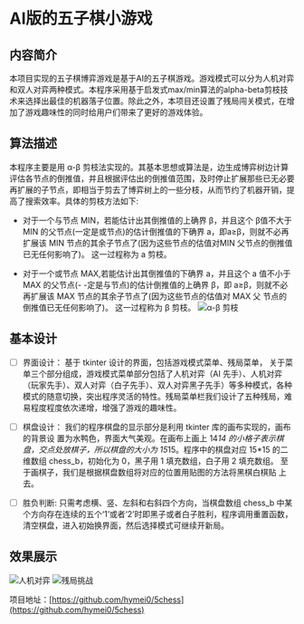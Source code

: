 # AI版的五子棋小游戏 
## 内容简介 
 本项目实现的五子棋博弈游戏是基于AI的五子棋游戏。游戏模式可以分为人机对弈和双人对弈两种模式。本程序采用基于启发式max/min算法的alpha-beta剪枝技术来选择出最佳的机器落子位置。除此之外，本项目还设置了残局闯关模式，在增加了游戏趣味性的同时给用户们带来了更好的游戏体验。
## 算法描述 
本程序主要是用 α-β 剪枝法实现的。其基本思想或算法是，边生成博弈树边计算评估各节点的倒推值，并且根据评估出的倒推值范围，及时停止扩展那些已无必要再扩展的子节点，即相当于剪去了博弈树上的一些分枝，从而节约了机器开销，提高了搜索效率。具体的剪枝方法如下:

- 对于一个与节点 MIN，若能估计出其倒推值的上确界 β，并且这个 β值不大于 MIN 的父节点(一定是或节点)的估计倒推值的下确界 a，即a≥β，则就不必再扩展该 MIN 节点的其余子节点了(因为这些节点的估值对MIN 父节点的倒推值已无任何影响了)。 这一过程称为 a 剪枝。

- 对于一个或节点 MAX,若能估计出其倒推值的下确界 a，并且这个 a 值不小于 MAX 的父节点(- -定是与节点)的估计倒推值的上确界 β，即 a≥β，则就不必再扩展该 MAX 节点的其余子节点了(因为这些节点的估值对 MAX 父
节点的倒推值已无任何影响了)。 这一过程称为 β 剪枝。
![α-β 剪枝](https://img-blog.csdnimg.cn/603957ec6ed44cc0bcab9787d1fe2858.png?x-oss-process=image/watermark,type_d3F5LXplbmhlaQ,shadow_50,text_Q1NETiBAaHltZWkw,size_20,color_FFFFFF,t_70,g_se,x_16#pic_center)
## 基本设计 

 - [ ] 界面设计：
基于 tkinter 设计的界面，包括游戏模式菜单、残局菜单，
关于菜单三个部分组成，游戏模式菜单部分包括了人机对弈（AI 先手）、人机对弈（玩家先手）、双人对弈（白子先手）、双人对弈黑子先手）等多种模式，各种模式的随意切换，突出程序灵活的特性。残局菜单栏我们设计了五种残局，难易程度程度依次递增，增强了游戏的趣味性。

 - [ ] 棋盘设计：
我们的程序棋盘的显示部分是利用 tkinter 库的画布实现的，画布的背景设
置为水鸭色，界面大气美观。在画布上画上 14*14 的小格子表示棋盘，交点处放棋子，所以棋盘的大小为 15*15。程序中的棋盘对应 15*15 的二维数组 chess_b，初始化为 0，黑子用 1 填充数组，白子用 2 填充数组。
至于画棋子，我们是根据棋盘数组将对应的位置用贴图的方法将黑棋白棋贴
上去。
 - [ ] 胜负判断:
只需考虑横、竖、左斜和右斜四个方向，当棋盘数组 chess_b 中某个方向存在连续的五个‘1’或者‘2’时即黑子或者白子胜利，程序调用重置函数，清空棋盘，进入初始换界面，然后选择模式可继续开新局。
## 效果展示
![人机对弈](https://img-blog.csdnimg.cn/4dbff7ebf5984114abeeaba61f458a11.png?x-oss-process=image/watermark,type_d3F5LXplbmhlaQ,shadow_50,text_Q1NETiBAaHltZWkw,size_20,color_FFFFFF,t_70,g_se,x_16)
![残局挑战](https://img-blog.csdnimg.cn/2629cbe5e0cc41a08901360415cb2f30.png?x-oss-process=image/watermark,type_d3F5LXplbmhlaQ,shadow_50,text_Q1NETiBAaHltZWkw,size_20,color_FFFFFF,t_70,g_se,x_16)

项目地址：[https://github.com/hymei0/5chess](https://github.com/hymei0/5chess)
